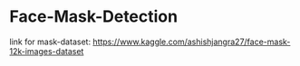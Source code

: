 # Face-Mask-Detection
link for mask-dataset: https://www.kaggle.com/ashishjangra27/face-mask-12k-images-dataset

